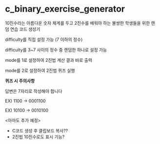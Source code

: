 # c_binary_exercise_generator

10진수라는 아름다운 숫자 체계를 두고 2진수를 배워야 하는 불쌍한 학생들을 위한 랜덤 연습 코드 생성기


difficulty를 직접 설정 가능 (7 이하의 정수)

difficulty를 3~7 사이의 정수 중 랜덤한 하나로 설정 가능


mode를 1로 설정하여 2진법 계산 결과 바로 출력

mode를 2로 설정하여 2진법 퀴즈 실행


**퀴즈 시 주의사항**


답변은 7자리로 작성해야 합니다


EX) 1100 -> 0001100


EX) 10100 -> 0010100

<아마도 추가 예정>
- C코드 생성 후 클립보드 복사??
- 2진법 10진수로도 표시 기능?
